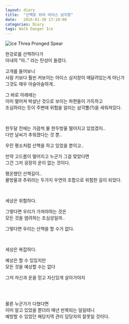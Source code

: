 ```yaml
---
layout: diary
title:  "산책로 위의 아이스 삼지창"
date:   2016-01-30 17:10:00
categories: Diary
tags: Walk Danger Ice
---
```


![Ice Threa Pronged Spear](https://lh3.googleusercontent.com/AbwCFwCBvXhEsJ95hDa6R8WdTxsZ8Ynh3-FagN3Pv7DUlVxUJBTYZ6ZRSf53eRoZOoJZVtBsII6QWduhRjAJWlUZLOmNMoGXiaiSwwVhEMuByoP_OjLiOOsZJZ7BeQoxWQ_J5dNbiU1ibwnyTUCga3TpKJdbJTaN2tfoNGZTkDY3Fxl-oxKs60ua1Y-lX4wkEnO4_cdP73242Nidwhlu3FqZ3Jsin_VgdVhjQ-0vt8gV3HiebZRuKmbpImrDVEna8aTVxYWfBAdgjcMqtdw8qpaYZR53EjsKGBYGgqSwRgfn1DLKtcb2hT3n83VYGacM7TtfRSxnFQ1EdAw2Xc8ArV4Tg5Ka04-BXBS6gXN1hfoBOcsgJNFf9tEnvx3ayfHaPHIGQxri5Xu1vulweMyCm5ynqxBOifAlQz1g1EGZi57ZDOq1KddZT2-0VTPA6cRtZ2luDoknGpSayntIvtKIlM1t004X0zZoND98J3KI7f70z4Rf6HlPQMhURRjkaIB4kvS01Z48oTF1T5BHIBrx47JZSwJblvolJO_KvP91GhpzipIRMD0JbyLUdcR_hNIdg7dh=w385-h683-no)

한강로를 산책하다가  
아내의 "아.." 라는 탄성이 들렸다.

고개를 들어보니  
사람 키보다 훨씬 커보이는 아이스 삼지창이 매달려있는게 아닌가  
그것도 매우 아슬아슬하게..

<!--more-->

그 바로 아래에는  
이미 떨어져 박살난 것으로 보이는 파편들이 가득하고  
조심하라는 듯이 주변에 위험을 알리는 삼각뿔(?)을 세워져있다.

<br>

한두달 전에는 가끔씩 물 한두방울 떨어지고 있었겠지..   
다만 날씨가 추워졌다는 것 뿐.. 

우린 평소처럼 산책을 하고 있었을 뿐이고..

만약 고드름이 떨어지고 누군가 그걸 맞았다면  
그건 그저 굉장히 운이 없는 것이다.

평온했던 산책길이..   
물방울과 추위라는 두가지 우연의 조합으로 위험한 길이 되었다.

<br>

세상은 위험하다.

그렇다면 우리가 가져야하는 것은   
모든 것을 염려하는 조심성일까.. 

그렇다면 우리는 산책을 할 수가 없다.

<br>

세상은 복잡하다.

예상은 할 수 있있지만  
모든 것을 예상할 수는 없다

그저 자신과 운을 믿고 자신있게 살아가야지

<br><br/>

물론 누군가가 다쳤다면  
이미 알고 있었을 뿐더러 매년 반복되는 일일테니   
예방할 수 있었던 해당지역 관리 담당자의 잘못일 것이다.

